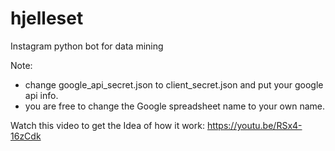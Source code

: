 # hjelleset
Instagram python bot for data mining

Note:
- change google_api_secret.json to client_secret.json and put your google api info.
- you are free to change the Google spreadsheet name to your own name.

Watch this video to get the Idea of how it work: https://youtu.be/RSx4-16zCdk
